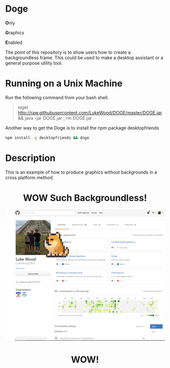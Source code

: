 # Doge

**O**nly 

**G**raphics 

**E**nabled

The point of this repository is to show users how to create a backgroundless frame.  This could be used to make a desktop assistant or a general purpose utility tool.

# Running on a Unix Machine
Run the following command from your bash shell.
> wget http://raw.githubusercontent.com/LukeWood/DOGE/master/DOGE.jar && java -jar DOGE.jar ; rm DOGE.jar

Another way to get the Doge is to install the npm package desktopfriends
```bash
npm install -g desktopfriends && doge
```
# Description
This is an example of how to produce graphics without backgrounds in a cross platform method.

<h1 align="center">
WOW Such Backgroundless!
</h1>

![Image of Doge](rsc/DogePic.PNG)

<h1 align="center">
WOW!
</h1>
